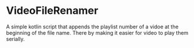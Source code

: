 # VideoFileRenamer
A simple kotlin script that appends the playlist number of a vidoe  at the beginning of the file name. 
There by making it easier for video to play them serially.
